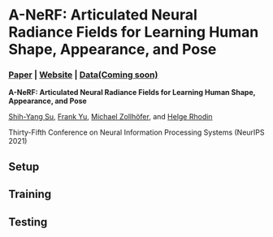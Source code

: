# A-NeRF: Articulated Neural Radiance Fields for Learning Human Shape, Appearance, and Pose
### [Paper]() | [Website]() | [Data(Coming soon)]()
**A-NeRF: Articulated Neural Radiance Fields for Learning Human Shape, Appearance, and Pose**

[Shih-Yang Su](https://lemonatsu.github.io/), [Frank Yu](https://yu-frank.github.io/), [Michael Zollhöfer](https://zollhoefer.com/), and [Helge Rhodin](http://helge.rhodin.de/)

Thirty-Fifth Conference on Neural Information Processing Systems (NeurIPS 2021)


## Setup

## Training

## Testing